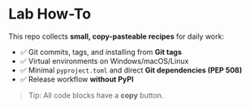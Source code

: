 # Lab How-To

This repo collects **small, copy-pasteable recipes** for daily work:

- ✅ Git commits, tags, and installing from **Git tags**
- ✅ Virtual environments on Windows/macOS/Linux
- ✅ Minimal `pyproject.toml` and direct **Git dependencies (PEP 508)**
- ✅ Release workflow **without PyPI**

> Tip: All code blocks have a **copy** button.
